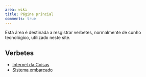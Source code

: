 ```yaml
---
area: wiki
title: Página princial 
comments: true
---
```


Está área é destinada a resgistrar verbetes, normalmente de cunho tecnológico, utilizado neste site.

## Verbetes

* [Internet da Coisas](internet_das_coisas.md)
* [Sistema embarcado](sistema_embarcado.md)
